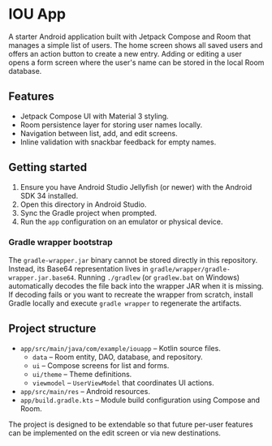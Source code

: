 # IOU App

A starter Android application built with Jetpack Compose and Room that manages a simple list of users. The home screen shows all saved users and offers an action button to create a new entry. Adding or editing a user opens a form screen where the user's name can be stored in the local Room database.

## Features

- Jetpack Compose UI with Material 3 styling.
- Room persistence layer for storing user names locally.
- Navigation between list, add, and edit screens.
- Inline validation with snackbar feedback for empty names.

## Getting started

1. Ensure you have Android Studio Jellyfish (or newer) with the Android SDK 34 installed.
2. Open this directory in Android Studio.
3. Sync the Gradle project when prompted.
4. Run the `app` configuration on an emulator or physical device.

### Gradle wrapper bootstrap

The `gradle-wrapper.jar` binary cannot be stored directly in this repository. Instead, its Base64 representation lives in
`gradle/wrapper/gradle-wrapper.jar.base64`. Running `./gradlew` (or `gradlew.bat` on Windows) automatically decodes the file back
into the wrapper JAR when it is missing. If decoding fails or you want to recreate the wrapper from scratch, install Gradle
locally and execute `gradle wrapper` to regenerate the artifacts.

## Project structure

- `app/src/main/java/com/example/iouapp` – Kotlin source files.
  - `data` – Room entity, DAO, database, and repository.
  - `ui` – Compose screens for list and forms.
  - `ui/theme` – Theme definitions.
  - `viewmodel` – `UserViewModel` that coordinates UI actions.
- `app/src/main/res` – Android resources.
- `app/build.gradle.kts` – Module build configuration using Compose and Room.

The project is designed to be extendable so that future per-user features can be implemented on the edit screen or via new destinations.
